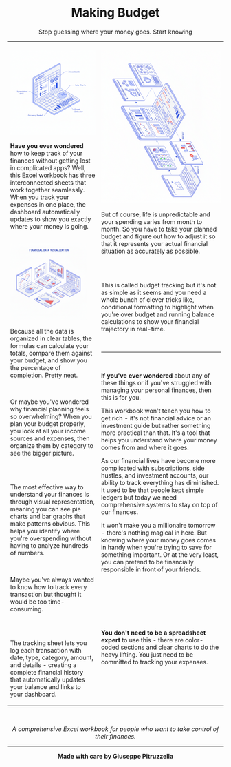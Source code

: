 <div align="center">
<h1>Making Budget</h1>
<p>Stop guessing where your money goes. Start knowing</p>
</div>

<table>
<tr>
<td width="42%" valign="top">

<br>

<img src="images/small.png" alt="Budget Dashboard" width="100%">

<br>

**Have you ever wondered** how to keep track of your finances without getting lost in complicated apps? Well, this Excel workbook has three interconnected sheets that work together seamlessly. When you track your expenses in one place, the dashboard automatically updates to show you exactly where your money is going.

<br>

<img src="images/medium.png" alt="Budget Planning" width="90%">

<br>

Because all the data is organized in clear tables, the formulas can calculate your totals, compare them against your budget, and show you the percentage of completion. Pretty neat.

<br>

Or maybe you've wondered why financial planning feels so overwhelming? When you plan your budget properly, you look at all your income sources and expenses, then organize them by category to see the bigger picture.

<br>

<br>

The most effective way to understand your finances is through visual representation, meaning you can see pie charts and bar graphs that make patterns obvious. This helps you identify where you're overspending without having to analyze hundreds of numbers.

<br>

Maybe you've always wanted to know how to track every transaction but thought it would be too time-consuming.

<br>

<br>

The tracking sheet lets you log each transaction with date, type, category, amount, and details - creating a complete financial history that automatically updates your balance and links to your dashboard.

</td>
<td width="58%" valign="top">

<br>

<img src="images/long.png" alt="Budget Tracking Sheet" width="100%">

<br>

But of course, life is unpredictable and your spending varies from month to month. So you have to take your planned budget and figure out how to adjust it so that it represents your actual financial situation as accurately as possible.

<br>

<br>

This is called budget tracking but it's not as simple as it seems and you need a whole bunch of clever tricks like, conditional formatting to highlight when you're over budget and running balance calculations to show your financial trajectory in real-time.

<br>

---

<br>

**If you've ever wondered** about any of these things or if you've struggled with managing your personal finances, then this is for you.

This workbook won't teach you how to get rich - it's not financial advice or an investment guide but rather something more practical than that. It's a tool that helps you understand where your money comes from and where it goes.

As our financial lives have become more complicated with subscriptions, side hustles, and investment accounts, our ability to track everything has diminished. It used to be that people kept simple ledgers but today we need comprehensive systems to stay on top of our finances.

It won't make you a millionaire tomorrow - there's nothing magical in here. But knowing where your money goes comes in handy when you're trying to save for something important. Or at the very least, you can pretend to be financially responsible in front of your friends.

<br>

<br>

<br>

<br>

<br>

<br>

**You don't need to be a spreadsheet expert** to use this - there are color-coded sections and clear charts to do the heavy lifting. You just need to be committed to tracking your expenses.

</td>
</tr>
</table>

<br>

<p align="center">
  <i>A comprehensive Excel workbook for people who want to take control of their finances.</i><br>
</p>

---

<div align="center">

<b>Made with care by Giuseppe Pitruzzella</b>

</div>
